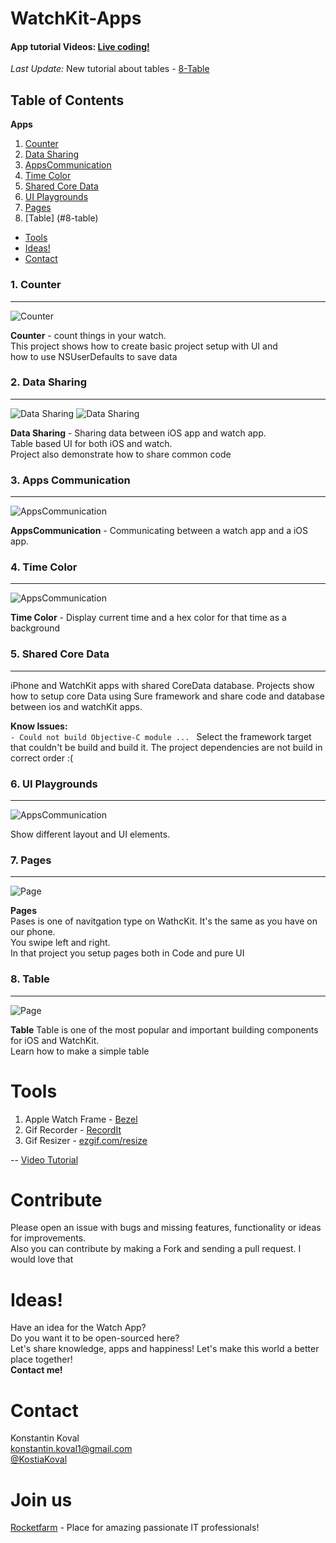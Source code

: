 WatchKit-Apps
=============

#### App tutorial Videos: [Live coding!](https://www.youtube.com/playlist?list=PLVl4zOKOc8swguo5Fze1eZaHUtj3gUTkw)   
*Last Update:* New tutorial about tables - [8-Table](#8-table)


Table of Contents
---

**Apps**

  1. [Counter](#1-counter)
  2. [Data Sharing](#2-data-sharing)
  3. [AppsCommunication](#3-apps-communication)
  4. [Time Color](#4-time-color)    
  5. [Shared Core Data](#5-shared-core-data)
  6. [UI Playgrounds](#6-ui-playgrounds)
  7. [Pages](#7-pages)
  8. [Table] (#8-table)

- [Tools](#tools)
- [Ideas!](#ideas)
- [Contact](#contact)


### 1. Counter 
---

![Counter](https://raw.githubusercontent.com/kostiakoval/WatchKit-Apps/master/images/AppsInWatck/Counter.gif)

**Counter** - count things in your watch.  
This project shows how to create basic project setup with UI and   
how to use NSUserDefaults to save data

### 2. Data Sharing  
---

![Data Sharing](https://raw.githubusercontent.com/kostiakoval/WatchKit-Apps/master/images/watch-DataSharing.jpg)
![Data Sharing](https://raw.githubusercontent.com/kostiakoval/WatchKit-Apps/master/images/iphone-DataSharing.png)

**Data Sharing** - Sharing data between iOS app and watch app.  
Table based UI for both iOS and watch.  
Project also demonstrate how to share common code  

### 3. Apps Communication
---

![AppsCommunication](https://raw.githubusercontent.com/kostiakoval/WatchKit-Apps/master/images/AppsInWatck/Commication.gif)

**AppsCommunication** - Communicating between a watch app and a iOS app.

### 4. Time Color
---

![AppsCommunication](https://raw.githubusercontent.com/kostiakoval/WatchKit-Apps/master/images/AppsInWatck/Time-Color.gif)


**Time Color** - Display current time and a hex color for that time as a background


### 5. Shared Core Data
---

iPhone and WatchKit apps with shared CoreData database. Projects show how to setup core Data using Sure framework and share code and database between ios and watchKit apps.

**Know Issues:**  
`- Could not build Objective-C module ... ` 
Select the framework target that couldn't be build and build it. The project dependencies are not build in correct order :(


### 6. UI Playgrounds
---
![AppsCommunication](https://raw.githubusercontent.com/kostiakoval/WatchKit-Apps/master/images/AppsInWatck/ui-playgrounds.gif)  

Show different layout and UI elements.
  

### 7. Pages 
---
![Page](https://raw.githubusercontent.com/kostiakoval/WatchKit-Apps/master/images/AppsInWatck/Pages.gif)  

**Pages**  
Pases is one of navitgation type on WathcKit. It's the same as you have on our phone.  
You swipe left and right.  
In that project you setup pages both in Code and pure UI

### 8. Table
---
![Page](https://raw.githubusercontent.com/kostiakoval/WatchKit-Apps/master/images/AppsInWatck/9-table.gif)  

**Table** 
Table is one of the most popular and important building components for iOS and WatchKit.  
Learn how to make a simple table

  
# Tools

1. Apple Watch Frame - [Bezel](http://infinitapps.com/bezel/)
2. Gif Recorder - [RecordIt](http://recordit.co)
3. Gif Resizer - [ezgif.com/resize](http://ezgif.com/resize)
  
-- [Video Tutorial ](https://youtu.be/7UzinR_lK6U?list=PLVl4zOKOc8swguo5Fze1eZaHUtj3gUTkw)


# Contribute

Please open an issue with bugs and missing features, functionality or ideas for improvements.  
Also you can contribute by making a Fork and sending a pull request. I would love that

# Ideas!  

Have an idea for the Watch App?  
Do you want it to be open-sourced here?  
Let's share knowledge, apps and happiness! Let's make this world a better place together!  
**Contact me!**

# Contact

Konstantin Koval  
[konstantin.koval1@gmail.com](mailto:konstantin.koval1@gmail.com)  
[@KostiaKoval](https://twitter.com/KostiaKoval)

# Join us

[Rocketfarm](http://www.rocketfarm.no)  - Place for amazing passionate IT professionals!
